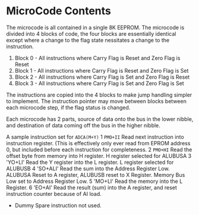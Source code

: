 # MicroCode Contents
The microcode is all contained in a single 8K EEPROM. The microcode is divided into 4 blocks of code, the four blocks are essentially identical except where a change to the flag state nessitates a change to the instruction.
1. Block 0 - All instructions where Carry Flag is Reset and Zero Flag is Reset
2. Block 1 - All instructions where Carry Flag is Reset and Zero Flag is Set
3. Block 2 - All instructions where Carry Flag is Set and Zero Flag is Reset
4. Block 3 - All instructions where Carry Flag is Set and Zero Flag is Set

The instructions are copied into the 4 blocks to make jump handling simpler to implement. The instruction pointer may move between blocks between each microcode step, if the flag status is changed.

Each microcode has 2 parts, source of data onto the bus in the lower nibble, and destination of data coming off the bus in the higher nibble.

A sample instruction set for `ADCA(M+Y)`
1 `PMO+II`  Read next instruction into instruction register. (This is effectively only ever read from EPROM address 0, but included before each instruction for completeness.
2 `PMO+HI`  Read the offset byte from memory into H register. H register selected for ALUBUSA
3 'YO+LI'   Read the Y register into the L register. L register selected for ALUBUSB
4 'SO+ALI'  Read the sum into the Address Register Low. ALUBUSA Reset to A register, ALUBUSB reset to X Register. Memory Bus Low set to Address Register Low.
5 'MO+LI'   Read the memory into the L Register.
6 'EO+AI'   Read the result (sum) into the A register, and reset instruction counter because of AI load.
* Dummy   Spare instruction not used.
